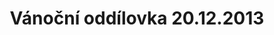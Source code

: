 ---
layout: post
title:  "Vánoční oddílovka 20.12.2013"
perex: "Tradiční Vánoční oddílová schůzka, začátek v 15:00 na konečné tramvaje č. 4 na Borech, konec ve 20:00 v klubovně (20:15 opět na konečné). S sebou: cukroví, dárečky, hudební nástroje, kroj, pití."
more: false
---
